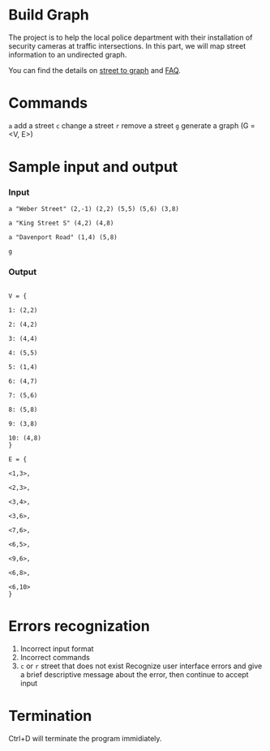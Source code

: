 # Build Graph
The project is to help the local police department with their installation of security cameras at traffic intersections. In this part, we will map street information to an undirected graph.

You can find the details on [street to graph]() and [FAQ]().

# Commands
`a` add a street
`c` change a street
`r` remove a street
`g` generate a graph (G = <V, E>)

# Sample input and output
### Input

```
a "Weber Street" (2,-1) (2,2) (5,5) (5,6) (3,8)

a "King Street S" (4,2) (4,8)

a "Davenport Road" (1,4) (5,8)

g
```

### Output
```

V = {

1: (2,2)

2: (4,2)

3: (4,4)

4: (5,5)

5: (1,4)

6: (4,7)

7: (5,6)

8: (5,8)

9: (3,8)

10: (4,8)
}

E = {

<1,3>,

<2,3>,

<3,4>,

<3,6>,

<7,6>,

<6,5>,

<9,6>,

<6,8>,

<6,10>
}
```

# Errors recognization
1. Incorrect input format
2. Incorrect commands
3. `c` or `r` street that does not exist Recognize user interface errors and give a brief descriptive message about the error, then continue to accept input

# Termination
Ctrl+D will terminate the program immidiately.
